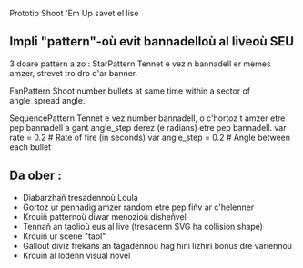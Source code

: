 Prototip Shoot 'Em Up savet el lise


## Impli "pattern"-où evit bannadelloù al liveoù SEU
3 doare pattern a zo :
StarPattern
Tennet e vez n bannadell er memes amzer, strevet tro dro d'ar banner.

FanPattern
Shoot number bullets at same time within a sector of angle_spread angle.

SequencePattern
Tennet e vez number bannadell, o c'hortoz t amzer etre pep bannadell a gant angle_step derez (e radians) etre pep bannadell.
var rate = 0.2						# Rate of fire (in seconds)
var angle_step = 0.2				# Angle between each bullet


## Da ober :
 * Diabarzhañ tresadennoù Loula
 * Gortoz ur pennadig amzer random etre pep fiñv ar c'helenner
 * Krouiñ patternoù diwar menozioù disheñvel
 * Tennañ an taolioù eus al live (tresadenn SVG ha collision shape)
 * Krouiñ ur scene "taol"
 * Gallout diviz frekañs an tagadennoù hag hini lizhiri bonus dre variennoù
 * Krouiñ al lodenn visual novel
